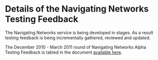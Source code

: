 # Details of the Navigating Networks Testing Feedback #

The Navigating Networks service is being developed in stages.  As a result testing feedback is being incrementally gathered, reviewed and updated.

The December 2010 - March 2011 round of Navigating Networks Alpha Testing Feedback is tabled in the document [available here](http://aus-e-stage.googlecode.com/svn-history/r1745/trunk/wiki-assets/Alpha_1_Testing_Networking_feedback_report_December_2010_-_March_2011.pdf).